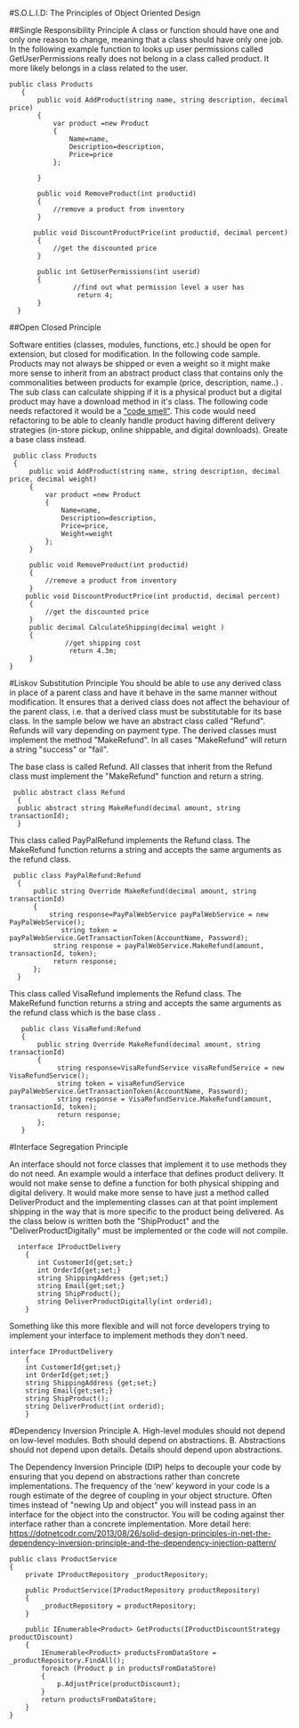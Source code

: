 #S.O.L.I.D: The Principles of Object Oriented Design

##Single Responsibility Principle
A class or function should have one and only one reason to change, meaning that a class should have only one job. In the following example 
function to looks up user permissions called GetUserPermissions really does not belong in a class called product. It more likely belongs in a class related to the user. 
```
public class Products
   {
       public void AddProduct(string name, string description, decimal price)
       {
           var product =new Product
           {
               Name=name,
               Description=description,
               Price=price
           };

       }
       
       public void RemoveProduct(int productid)
       {
           //remove a product from inventory
       }
       
      public void DiscountProductPrice(int productid, decimal percent)
       {
           //get the discounted price
       }
       
       public int GetUserPermissions(int userid)
       {
                //find out what permission level a user has
                 return 4;
       }
  }
```

##Open Closed Principle
  
 Software entities (classes, modules, functions, etc.) should be open for extension, but closed for modification. In the following code sample.
  Products may not always be shipped or even a weight so it might make more sense to inherit from an abstract product class that contains only the
  commonalities between products for example (price, description, name..) . The sub class can calculate shipping if it is a physical product but a digital product
  may have a download method in it's class. The following code needs refactored it would be a ["code smell"](https://en.wikipedia.org/wiki/Code_smell). This code would need refactoring to be able 
  to cleanly handle  product having different delivery strategies (in-store pickup, online shippable, and digital downloads). Greate a base class instead.   
  ```
   public class Products
   {
       public void AddProduct(string name, string description, decimal price, decimal weight)
       {
           var product =new Product
           {
               Name=name,
               Description=description,
               Price=price,
               Weight=weight
           };
       }

       public void RemoveProduct(int productid)
       {
           //remove a product from inventory
       }
      public void DiscountProductPrice(int productid, decimal percent)
       {
           //get the discounted price
       }
       public decimal CalculateShipping(decimal weight )
       {
                //get shipping cost
                 return 4.3m;
       }
  }
```
#Liskov Substitution Principle
 You should be able to use any derived class in place of a parent class and have it behave in the same manner without modification. 
 It ensures that a derived class does not affect the behaviour of the parent class, i.e. that a derived class must be substitutable for its base class. In the sample below we have an abstract class called "Refund". Refunds will vary
 depending on payment type. The derived classes must implement the method "MakeRefund". In all cases "MakeRefund" will return a string "success" or "fail".
 
 The base class is called Refund.
 All classes that inherit from the Refund class must implement the "MakeRefund" function and return a string. 
 ```
  public abstract class Refund
   {  
   public abstract string MakeRefund(decimal amount, string transactionId);
   }
 ```
This class called PayPalRefund implements the Refund class. The MakeRefund function returns a string and accepts the same arguments as the refund class. 
 ```
  public class PayPalRefund:Refund
   {
       public string Override MakeRefund(decimal amount, string transactionId)
       {
           string response=PayPalWebService payPalWebService = new PayPalWebService();
              string token = payPalWebService.GetTransactionToken(AccountName, Password);
            string response = payPalWebService.MakeRefund(amount, transactionId, token);
            return response;
       };
   }
   ```
This class called VisaRefund implements the Refund class. The MakeRefund function returns a string and accepts the same arguments as the refund class which is the base class .  
```
   public class VisaRefund:Refund
   {
       public string Override MakeRefund(decimal amount, string transactionId)
       {
            string response=VisaRefundService visaRefundService = new VisaRefundService();
            string token = visaRefundService payPalWebService.GetTransactionToken(AccountName, Password);
            string response = VisaRefundService.MakeRefund(amount, transactionId, token);
            return response;
       };
   }
```
#Interface Segregation Principle

An interface should not force classes that implement it to use methods they do not need. An example would a interface that defines product delivery. It would not make sense to define a function for both physical shipping and digital delivery. It would make more sense to have just a method called DeliverProduct and the implementing classes can at that point implement shipping in the way that is more specific to the product being delivered. As the class below is written both the "ShipProduct" and the "DeliverProductDigitally" must be implemented or the code will not compile.  

```
  interface IProductDelivery
    {
       int CustomerId{get;set;}
       int OrderId{get;set;}
       string ShippingAddress {get;set;}
       string Email{get;set;}
       string ShipProduct();
       string DeliverProductDigitally(int orderid);
    }
```
Something like this more flexible and will not force developers trying to implement your interface to implement methods they don't need. 
```
interface IProductDelivery
    {
    int CustomerId{get;set;}
    int OrderId{get;set;}
    string ShippingAddress {get;set;}
    string Email{get;set;}
    string ShipProduct();
    string DeliverProduct(int orderid);
    }
```
#Dependency Inversion Principle
A. High-level modules should not depend on low-level modules. Both should depend on abstractions.
B. Abstractions should not depend upon details. Details should depend upon abstractions.

The Dependency Inversion Principle (DIP) helps to decouple your code by ensuring that you depend on abstractions rather than concrete implementations. The frequency of the ‘new’ keyword in your code is a rough estimate of the degree of coupling in your object structure. Often times instead of "newing Up and object" you will instead pass in an interface for the object into the constructor. You will be coding against ther interface rather than a concrete implementation. More detail here: https://dotnetcodr.com/2013/08/26/solid-design-principles-in-net-the-dependency-inversion-principle-and-the-dependency-injection-pattern/

```
public class ProductService
{
    private IProductRepository _productRepository;
 
    public ProductService(IProductRepository productRepository)
    {
        _productRepository = productRepository;
    }
 
    public IEnumerable<Product> GetProducts(IProductDiscountStrategy productDiscount)
    {
        IEnumerable<Product> productsFromDataStore = _productRepository.FindAll();
        foreach (Product p in productsFromDataStore)
        {
            p.AdjustPrice(productDiscount);
        }
        return productsFromDataStore;
    }
}
```









   
 

  
  
